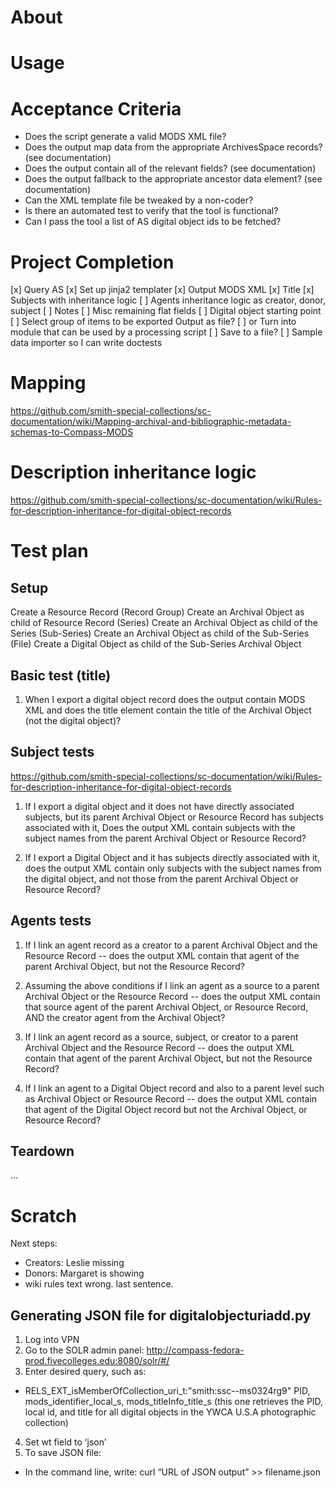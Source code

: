 # About

# Usage

# Acceptance Criteria
- Does the script generate a valid MODS XML file?
- Does the output map data from the appropriate ArchivesSpace records? (see documentation)
- Does the output contain all of the relevant fields? (see documentation)
- Does the output fallback to the appropriate ancestor data element? (see documentation)
- Can the XML template file be tweaked by a non-coder?
- Is there an automated test to verify that the tool is functional?
- Can I pass the tool a list of AS digital object ids to be fetched?

# Project Completion
[x] Query AS
[x] Set up jinja2 templater
[x] Output MODS XML
[x] Title
[x] Subjects with inheritance logic
[ ] Agents inheritance logic as creator, donor, subject
[ ] Notes
[ ] Misc remaining flat fields
[ ] Digital object starting point
[ ] Select group of items to be exported Output as file?
[ ] or Turn into module that can be used by a processing script
[ ] Save to a file?
[ ] Sample data importer so I can write doctests

# Mapping
https://github.com/smith-special-collections/sc-documentation/wiki/Mapping-archival-and-bibliographic-metadata-schemas-to-Compass-MODS

# Description inheritance logic
https://github.com/smith-special-collections/sc-documentation/wiki/Rules-for-description-inheritance-for-digital-object-records

# Test plan
## Setup
Create a Resource Record (Record Group)
Create an Archival Object as child of Resource Record (Series)
Create an Archival Object as child of the Series (Sub-Series)
Create an Archival Object as child of the Sub-Series (File)
Create a Digital Object as child of the Sub-Series Archival Object

## Basic test (title)
1. When I export a digital object record does the output contain MODS XML and does the title element contain the title of the Archival Object (not the digital object)?

## Subject tests
https://github.com/smith-special-collections/sc-documentation/wiki/Rules-for-description-inheritance-for-digital-object-records

1. If I export a digital object and it does not have directly associated subjects, but its parent Archival Object or Resource Record has subjects associated with it,
Does the output XML contain subjects with the subject names from the parent Archival Object or Resource Record?

2. If I export a Digital Object and it has subjects directly associated with it,
does the output XML contain only subjects with the subject names from the digital object, and not those from the parent Archival Object or Resource Record?

## Agents tests

1. If I link an agent record as a creator to a parent Archival Object and the Resource Record -- does the output XML contain that agent of the parent Archival Object, but not the Resource Record?

1. Assuming the above conditions if I link an agent as a source to a parent Archival Object or the Resource Record -- does the output XML contain that source agent of the parent Archival Object, or Resource Record, AND the creator agent from the Archival Object?

1. If I link an agent record as a source, subject, or creator to a parent Archival Object and the Resource Record -- does the output XML contain that agent of the parent Archival Object, but not the Resource Record?

2. If I link an agent to a Digital Object record and also to a parent level such as Archival Object or Resource Record -- does the output XML contain that agent of the Digital Object record but not the Archival Object, or Resource Record?

## Teardown
...

# Scratch
Next steps:
- Creators: Leslie missing
- Donors: Margaret is showing
- wiki rules text wrong. last sentence.

## Generating JSON file for digitalobjecturiadd.py

1. Log into VPN
2. Go to the SOLR admin panel: http://compass-fedora-prod.fivecolleges.edu:8080/solr/#/
3. Enter desired query, such as:
- RELS_EXT_isMemberOfCollection_uri_t:"smith\:ssc--ms0324rg9" PID, mods_identifier_local_s, mods_titleInfo_title_s (this one retrieves the PID, local id, and title for all digital objects in the YWCA U.S.A photographic collection)
4. Set wt field to ‘json’
5. To save JSON file: 
- In the command line, write: curl “URL of JSON output” >> filename.json
